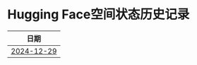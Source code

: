 # Hugging Face空间状态历史记录

| 日期 
|---|
| [2024-12-29](https://github.com/fmapi/HF-Space-Helper/commits/874199242c0d8beba1d0a83af2807f3f79af4f3d/docs/index.html) |  |
